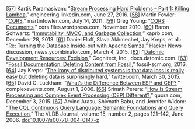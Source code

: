 [[57](ch11.html#Paramasivam2016th-marker)] Kartik Paramasivam:
“[Stream
Processing Hard Problems – Part 1: Killing Lambda](https://engineering.linkedin.com/blog/2016/06/stream-processing-hard-problems-part-1-killing-lambda),” engineering.linkedin.com, June 27, 2016. [[58](ch11.html#Fowler2011xt-marker)] Martin Fowler:
“[CQRS](http://martinfowler.com/bliki/CQRS.html),” martinfowler.com, July 14, 2011. [[59](ch11.html#Young2010td-marker)] Greg Young:
“[CQRS Documents](https://cqrs.files.wordpress.com/2010/11/cqrs_documents.pdf),”
cqrs.files.wordpress.com, November 2010. [[60](ch11.html#Schwartz2013ur_ch11-marker)] Baron Schwartz:
“[Immutability,
MVCC, and Garbage Collection](http://www.xaprb.com/blog/2013/12/28/immutability-mvcc-and-garbage-collection/),” xaprb.com, December 28, 2013. [[61](ch11.html#Eloff2015xu-marker)] Daniel Eloff, Slava Akhmechet, Jay Kreps, et al.:
[“Re: Turning the Database Inside-out with
Apache Samza](https://news.ycombinator.com/item?id=9145197),” Hacker News discussion, news.ycombinator.com, March 4, 2015. [[62](ch11.html#DatomicExcision-marker)] “[Datomic
Development Resources: Excision](http://docs.datomic.com/excision.html),” Cognitect, Inc., docs.datomic.com. [[63](ch11.html#FossilShun-marker)] “[Fossil
Documentation: Deleting Content from Fossil](http://fossil-scm.org/index.html/doc/trunk/www/shunning.wiki),” fossil-scm.org, 2016. [[64](ch11.html#Kreps2015zt-marker)] Jay Kreps:
“[The irony of distributed systems
is that data loss is really easy but deleting data is surprisingly hard,](https://twitter.com/jaykreps/status/582580836425330688)” twitter.com, March 30,
2015. [[65](ch11.html#Luckham2006tv-marker)] David C. Luckham:
“[What’s
the Difference Between ESP and CEP?](http://www.complexevents.com/2006/08/01/what%E2%80%99s-the-difference-between-esp-and-cep/),” complexevents.com, August 1, 2006. [[66](ch11.html#Perera2015tz-marker)] Srinath Perera:
“[How
Is Stream Processing and Complex Event Processing (CEP) Different?](https://www.quora.com/How-is-stream-processing-and-complex-event-processing-CEP-different),” quora.com, December 3, 2015. [[67](ch11.html#Arasu2006df-marker)] Arvind Arasu, Shivnath Babu, and Jennifer Widom:
“[The CQL Continuous Query Language:
Semantic Foundations and Query Execution](http://research.microsoft.com/pubs/77607/cql.pdf),” The VLDB Journal, volume 15, number 2, pages
121–142, June 2006.
[doi:10.1007/s00778-004-0147-z](http://dx.doi.org/10.1007/s00778-004-0147-z)